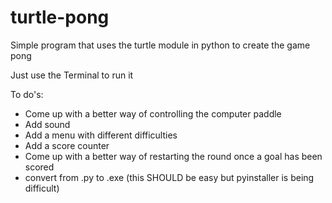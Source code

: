# turtle-pong
Simple program that uses the turtle module in python to create the game pong

Just use the Terminal to run it



To do's:

  - Come up with a better way of controlling the computer paddle
  - Add sound
  - Add a menu with different difficulties
  - Add a score counter
  - Come up with a better way of restarting the round once a goal has been scored
  - convert from .py to .exe (this SHOULD be easy but pyinstaller is being difficult)
    
